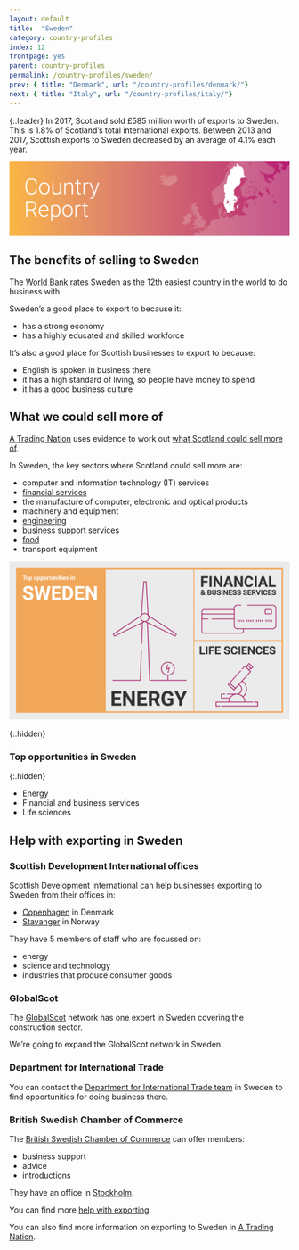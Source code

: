 ```yaml
---
layout: default
title:  "Sweden"
category: country-profiles
index: 12
frontpage: yes
parent: country-profiles
permalink: /country-profiles/sweden/
prev: { title: "Denmark", url: "/country-profiles/denmark/"}
next: { title: "Italy", url: "/country-profiles/italy/"}
---
```


{:.leader}
In 2017, Scotland sold £585 million worth of exports to Sweden. This is 1.8% of Scotland’s total international exports. Between 2013 and 2017, Scottish exports to Sweden decreased by an average of 4.1% each year.

![An image of Sweden outlined on a map](/assets/images/country_maps/13-Sweden.png)

## The benefits of selling to Sweden
The [World Bank](http://www.doingbusiness.org/en/rankings) rates Sweden as the 12th easiest country in the world to do business with.

Sweden’s a good place to export to because it:

* has a strong economy
* has a highly educated and skilled workforce

It’s also a good place for Scottish businesses to export to because:

* English is spoken in business there
* it has a high standard of living, so people have money to spend
* it has a good business culture

## What we could sell more of
[A Trading Nation](https://www.gov.scot/publications/scotland-a-trading-nation/) uses evidence to work out [what Scotland could sell more of](https://tradingnation.mygov.scot/what-we-could-sell-more-of/).

In Sweden, the key sectors where Scotland could sell more are:

* computer and information technology (IT) services
* [financial services](https://tradingnation.mygov.scot/sectors/financial-and-business/)
* the manufacture of computer, electronic and optical products
* machinery and equipment
* [engineering](https://tradingnation.mygov.scot/sectors/engineering-and-advanced-manufacturing/)
* business support services
* [food](https://tradingnation.mygov.scot/sectors/food-and-drink/)
* transport equipment

![An infographic of top opportunities in Sweden](/assets/images/country_infographics/12-Sweden-top-opportunities.png)

{:.hidden}
### Top opportunities in Sweden

{:.hidden}
* Energy
* Financial and business services
* Life sciences

## Help with exporting in Sweden

### Scottish Development International offices

Scottish Development International can help businesses exporting to Sweden from their offices in:

* [Copenhagen](https://www.sdi.co.uk/about-sdi/global-offices/europe-middle-east-and-africa/denmark-copenhagen) in Denmark
* [Stavanger](https://www.sdi.co.uk/about-sdi/global-offices/europe-middle-east-and-africa/norway-stavanger) in Norway

They have 5 members of staff who are focussed on:

* energy
* science and technology
* industries that produce consumer goods

### GlobalScot
The [GlobalScot](https://www.globalscot.com/) network has one expert in Sweden covering the construction sector.

We’re going to expand the GlobalScot network in Sweden.

### Department for International Trade
You can contact the [Department for International Trade team](https://www.gov.uk/world/organisations/department-for-international-trade-sweden) in Sweden to find opportunities for doing business there.  


### British Swedish Chamber of Commerce
The [British Swedish Chamber of Commerce](https://bscc.info/) can offer members:

* business support
* advice
* introductions

They have an office in [Stockholm](https://bscc.info/contact/).

You can find more [help with exporting](https://tradingnation.mygov.scot/help-for-businesses/).

You can also find more information on exporting to Sweden in [A Trading Nation](https://www.gov.scot/publications/scotland-a-trading-nation/).
